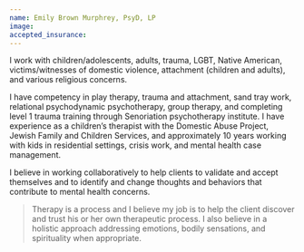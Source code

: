 ```yaml
---
name: Emily Brown Murphrey, PsyD, LP
image:
accepted_insurance:
---
```


I work with children/adolescents, adults, trauma, LGBT, Native American, victims/witnesses of domestic violence, attachment (children and adults), and various religious concerns.

I have competency in play therapy, trauma and attachment, sand tray work, relational psychodynamic psychotherapy, group therapy, and completing level 1 trauma training through Senoriation psychotherapy institute. I have experience as a children’s therapist with the Domestic Abuse Project, Jewish Family and Children Services, and approximately 10 years working with kids in residential settings, crisis work, and mental health case management.

I believe in working collaboratively to help clients to validate and accept themselves and to identify and change thoughts and behaviors that contribute to mental health concerns.

> Therapy is a process and I believe my job is to help the client discover and trust his or her own therapeutic process. I also believe in a holistic approach  addressing emotions, bodily sensations, and spirituality when appropriate.
